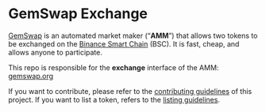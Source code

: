 # GemSwap Exchange

[GemSwap](https://gemswap.org/) is an automated market maker (“**AMM**”) that allows two tokens to be exchanged on the [Binance Smart Chain](https://www.binance.org/en/smartChain) (BSC). It is fast, cheap, and allows anyone to participate.

This repo is responsible for the **exchange** interface of the AMM: [gemswap.org](https://exchange.gemswap.org/#/swap)

If you want to contribute, please refer to the [contributing guidelines](./CONTRIBUTING.md) of this project.
If you want to list a token, refers to the [listing guidelines](./listing.md).
